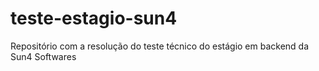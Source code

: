 # teste-estagio-sun4
Repositório com a resolução do teste técnico do estágio em backend da Sun4 Softwares
